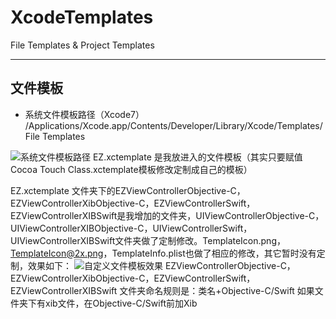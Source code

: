 # XcodeTemplates
File Templates &amp; Project Templates
***
## 文件模板
* 系统文件模板路径（Xcode7）
/Applications/Xcode.app/Contents/Developer/Library/Xcode/Templates/File Templates

![系统文件模板路径](/系统文件模板路径.png)
EZ.xctemplate 是我放进入的文件模板（其实只要赋值 Cocoa Touch Class.xctemplate模板修改定制成自己的模板）

EZ.xctemplate 文件夹下的EZViewControllerObjective-C，EZViewControllerXibObjective-C，EZViewControllerSwift，EZViewControllerXIBSwift是我增加的文件夹，UIViewControllerObjective-C，UIViewControllerXIBObjective-C，UIViewControllerSwift，UIViewControllerXIBSwift文件夹做了定制修改。TemplateIcon.png，TemplateIcon@2x.png，TemplateInfo.plist也做了相应的修改，其它暂时没有定制，效果如下：
![自定义文件模板效果](/自定义文件模板效果.png)
EZViewControllerObjective-C，EZViewControllerXibObjective-C，EZViewControllerSwift，EZViewControllerXIBSwift 文件夹命名规则是：类名+Objective-C/Swift 如果文件夹下有xib文件，在Objective-C/Swift前加Xib







